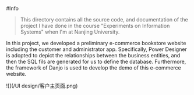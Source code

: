 #Info

> This directory contains all the source code, and documentation of the project I have done in the course "Experiments on Information Systems" when I'm at Nanjing University.

In this project, we developed a preliminary e-commerce bookstore website including the customer and administrator app. Specifically, Power Designer is adopted to depict the relationships between the business entities, and then the SQL fils are generated for us to define the database. Furthermore, the framework of Danjo is used to develop the demo of this e-commerce website.

![](/UI design/客户主页面.png)
